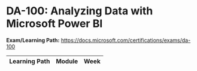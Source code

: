 # DA-100: Analyzing Data with Microsoft Power BI

**Exam/Learning Path:** https://docs.microsoft.com/certifications/exams/da-100

| **Learning Path** | **Module** | **Week** |
|-|-|-|
